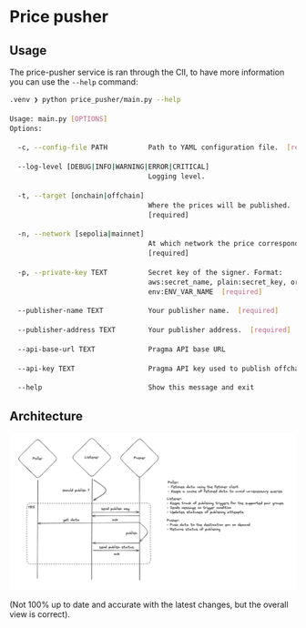 # Price pusher


## Usage

The price-pusher service is ran through the ClI, to have more information you can use the `--help` command:

```bash
.venv ❯ python price_pusher/main.py --help

Usage: main.py [OPTIONS]
Options:

  -c, --config-file PATH          Path to YAML configuration file.  [required]

  --log-level [DEBUG|INFO|WARNING|ERROR|CRITICAL]
                                  Logging level.

  -t, --target [onchain|offchain]
                                  Where the prices will be published.
                                  [required]

  -n, --network [sepolia|mainnet]
                                  At which network the price corresponds.
                                  [required]

  -p, --private-key TEXT          Secret key of the signer. Format:
                                  aws:secret_name, plain:secret_key, or
                                  env:ENV_VAR_NAME  [required]

  --publisher-name TEXT           Your publisher name.  [required]

  --publisher-address TEXT        Your publisher address.  [required]

  --api-base-url TEXT             Pragma API base URL

  --api-key TEXT                  Pragma API key used to publish offchain

  --help                          Show this message and exit
```

## Architecture

![Architecture Diagram](diagram.png)

(Not 100% up to date and accurate with the latest changes, but the overall view is correct).
